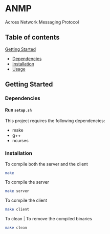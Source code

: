 # ANMP
Across Network Messaging Protocol

## Table of contents
[Getting Started](#getting-started)
- [Dependencies](#dependencies)
- [Installation](#installation)
- [Usage](#usage)

## Getting Started

  ### Dependencies
  #### Run ```setup.sh```
  This project requires the following dependencies:
  - make
  - g++
  - ncurses

  ### Installation
 To compile both the server and the client
  ```bash
  make
  ```
  To compile the server
  ```bash
  make server
  ```
  To compile the client
  ```bash
  make client
  ```
  To clean | To remove the compiled binaries
  ```bash
  make clean
  ```

